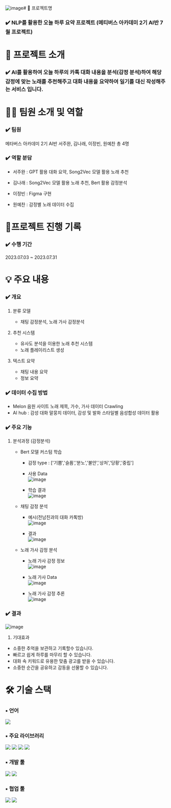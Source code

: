 ![image](https://github.com/joowop/7_project_today/assets/80230688/31647df0-e269-4427-99b9-6ea8e83aa909)# 📖 프로젝트명

### ✔️ NLP를 활용한 오늘 하루 요약 프로젝트 (메티버스 아카데미 2기 AI반 7월 프로젝트)

# 📃 프로젝트 소개

### ✔️ AI를 활용하여 오늘 하루의 카톡 대화 내용을 분석(감정 분석)하여 해당 감정에 맞는 노래를 추천해주고 대화 내용을 요약하여 일기를 대신 작성해주는 서비스 입니다. 


# 👩‍🔧 팀원 소개 및 역할

### ✔️ 팀원

메타버스 아카데미 2기 AI반 서주완, 김나래, 이정빈, 원예찬 총 4명

### ✔️ 역할 분담

- 서주완 : GPT 활용 대화 요약, Song2Vec 모델 활용 노래 추천
 
- 김나래 : Song2Vec 모델 활용 노래 추천, Bert 활용 감정분석
  
- 이정빈 : Figma 구현
  
- 원예찬 : 감정별 노래 데이터 수집
  
# 📅프로젝트 진행 기록

### ✔️ 수행 기간

2023.07.03 ~ 2023.07.31

# 💡 주요 내용

### ✔️ 개요

1. 분류 모델
   - 채팅 감정분석, 노래 가사 감정분석<br>
   
2. 추천 시스템
   - 유사도 분석을 이용한 노래 추천 시스템
   - 노래 플레이리스트 생성<br>

3. 텍스트 요약
   - 채팅 내용 요약
   - 정보 요약<br>
   
### ✔️ 데이터 수집 방법

- Melon 음원 사이트 노래 제목, 가수, 가사 데이터 Crawling
- AI hub : 감성 대화 말뭉치 데이터, 감성 및 발화 스타일별 음성합성 데이터 활용
   
### ✔️ 주요 기능

1. 분석과정 (감정분석)
   - Bert 모델 커스텀 학습
     - 감정 type : ['기쁨','슬픔','분노','불안','상처','당황','중립']
     - 사용 Data <br>
       ![image](https://github.com/joowop/7_project_today/assets/80230688/28f20811-6bcd-441f-be23-cd5781fdc65d)<br>

     - 학습 결과<br>
       ![image](https://github.com/joowop/7_project_today/assets/80230688/d516fe3c-17cb-4669-960c-ef68f9b32554)<br>
       
   - 채팅 감정 분석
     - 예시(전남친과의 대화 카톡방)<br>
       ![image](https://github.com/joowop/7_project_today/assets/80230688/6d00ac96-b775-4089-b892-e22facc70205)<br>
       
     - 결과<br>
       ![image](https://github.com/joowop/7_project_today/assets/80230688/59831956-a10d-4669-93ce-264dadd89af0)<br>
       
   - 노래 가사 감정 분석
     - 노래 가사 감정 정보 <br>
       ![image](https://github.com/joowop/7_project_today/assets/80230688/0cc7bb11-fcbf-4cd3-94bd-7ba71f33e9e2)<br>
       
     - 노래 가사 Data <br>
       ![image](https://github.com/joowop/7_project_today/assets/80230688/c95559c2-ef5e-4977-8d0c-f59854fb332d)<br>

     - 노래 가사 감정 추론 <br>
       ![image](https://github.com/joowop/7_project_today/assets/80230688/d8750b99-d951-4b43-a1db-fa8af91ab1b1)<br>

### ✔️ 결과
![image](https://github.com/joowop/7_project_today/assets/80230688/5f627b48-f3e6-4ba6-9269-53d56909daa9)<br>

1. 기대효과
- 소중한 추억을 보관하고 기록할수 있습니다.
- 빠르고 쉽게 하루를 마무리 할 수 있습니다.
- 대화 속 키워드로 유용한 맞춤 광고를 받을 수 있습니다.
- 소중한 순간을 공유하고 감동을 선물할 수 있습니다.

# 🛠 기술 스택

### ▪ 언어
<img src="https://img.shields.io/badge/python-3776AB?style=for-the-badge&logo=python&logoColor=white">

### ▪ 주요 라이브러리
<img src="https://img.shields.io/badge/BERT-F7931E?style=for-the-badge&logo=BERT&logoColor=white"> <img src="https://img.shields.io/badge/GPT-150458?style=for-the-badge&logo=GPT&logoColor=white">
<img src="https://img.shields.io/badge/Song2vec-013243?style=for-the-badge&logo=Song2vec&logoColor=white"> <img src="https://img.shields.io/badge/Bart-99CC00?style=for-the-badge&logo=Bart&logoColor=white">

### ▪ 개발 툴
<img src="https://img.shields.io/badge/VS code-2F80ED?style=for-the-badge&logo=VS code&logoColor=white"> <img src="https://img.shields.io/badge/Google Colab-F9AB00?style=for-the-badge&logo=Google Colab&logoColor=white">

### ▪ 협업 툴
<img src="https://img.shields.io/badge/Github-181717?style=for-the-badge&logo=Github&logoColor=white"> <img src="https://img.shields.io/badge/Google Slides-FFBB00?style=for-the-badge&logo=Google Slides&logoColor=white">
